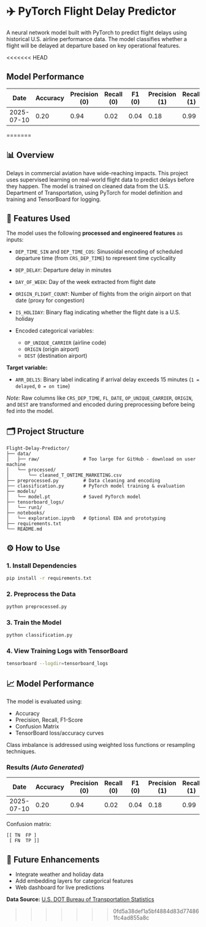 # ✈️ PyTorch Flight Delay Predictor

A neural network model built with PyTorch to predict flight delays using historical U.S. airline performance data. The model classifies whether a flight will be delayed at departure based on key operational features.

<<<<<<< HEAD

## Model Performance

| Date | Accuracy | Precision (0) | Recall (0) | F1 (0) | Precision (1) | Recall (1) | F1 (1) | ROC AUC |
|------|----------|----------------|------------|--------|----------------|------------|--------|---------|
| 2025-07-10 | 0.20 | 0.94 | 0.02 | 0.04 | 0.18 | 0.99 | 0.31 | 0.664 |
=======
## 📊 Overview

Delays in commercial aviation have wide-reaching impacts. This project uses supervised learning on real-world flight data to predict delays before they happen. The model is trained on cleaned data from the U.S. Department of Transportation, using PyTorch for model definition and training and TensorBoard for logging.

## 🧠 Features Used

The model uses the following **processed and engineered features** as inputs:

* `DEP_TIME_SIN` and `DEP_TIME_COS`: Sinusoidal encoding of scheduled departure time (from `CRS_DEP_TIME`) to represent time cyclicality
* `DEP_DELAY`: Departure delay in minutes
* `DAY_OF_WEEK`: Day of the week extracted from flight date
* `ORIGIN_FLIGHT_COUNT`: Number of flights from the origin airport on that date (proxy for congestion)
* `IS_HOLIDAY`: Binary flag indicating whether the flight date is a U.S. holiday
* Encoded categorical variables:

  * `OP_UNIQUE_CARRIER` (airline code)
  * `ORIGIN` (origin airport)
  * `DEST` (destination airport)

**Target variable:**

* `ARR_DEL15`: Binary label indicating if arrival delay exceeds 15 minutes (`1 = delayed`, `0 = on time`)

*Note:* Raw columns like `CRS_DEP_TIME`, `FL_DATE`, `OP_UNIQUE_CARRIER`, `ORIGIN`, and `DEST` are transformed and encoded during preprocessing before being fed into the model.

## 🗂️ Project Structure
```text
Flight-Delay-Predictor/
├── data/
│   ├── raw/                # Too large for GitHub - download on user machine
│   └── processed/
│       └── cleaned_T_ONTIME_MARKETING.csv
├── preprocessed.py         # Data cleaning and encoding
├── classification.py       # PyTorch model training & evaluation
├── models/
│   └── model.pt            # Saved PyTorch model
├── tensorboard_logs/
│   └── run1/
├── notebooks/
│   └── exploration.ipynb   # Optional EDA and prototyping
├── requirements.txt
└── README.md
```

## ⚙️ How to Use

### 1. Install Dependencies

```bash
pip install -r requirements.txt
```

### 2. Preprocess the Data

```bash
python preprocessed.py
```

### 3. Train the Model

```bash
python classification.py
```

### 4. View Training Logs with TensorBoard

```bash
tensorboard --logdir=tensorboard_logs
```

## 📈 Model Performance

The model is evaluated using:

* Accuracy
* Precision, Recall, F1-Score
* Confusion Matrix
* TensorBoard loss/accuracy curves

Class imbalance is addressed using weighted loss functions or resampling techniques.

### Results *(Auto Generated)*

| Date | Accuracy | Precision (0) | Recall (0) | F1 (0) | Precision (1) | Recall (1) | F1 (1) | ROC AUC |
|------|----------|----------------|------------|--------|----------------|------------|--------|---------|
| 2025-07-10 | 0.20 | 0.94 | 0.02 | 0.04 | 0.18 | 0.99 | 0.31 | 0.664 |

Confusion matrix:

```text
[[ TN  FP ]
 [ FN  TP ]]
```

## 🚀 Future Enhancements

* Integrate weather and holiday data
* Add embedding layers for categorical features
* Web dashboard for live predictions

**Data Source:**
[U.S. DOT Bureau of Transportation Statistics](https://www.transtats.bts.gov/)
>>>>>>> 0fd5a38def1a5bf4884d83d774861fc4ad855a8c
